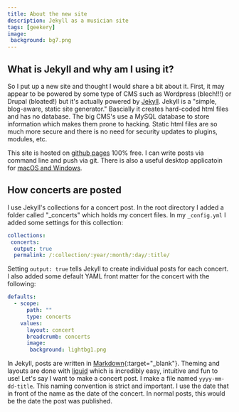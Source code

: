```yaml
---
title: About the new site
description: Jekyll as a musician site
tags: [geekery]
image:
 background: bg7.png
---
```

## What is Jekyll and why am I using it?

So I put up a new site and thought I would share a bit about it. First, it may appear to be powered by some type of CMS such as Wordpress (blech!!!) or Drupal (bloated!) but it's actually powered by [Jekyll](https://jekyllrb.com/). Jekyll is a "simple, blog-aware, static site generator." Bascially it creates hard-coded html files and has no database. The big CMS's use a MySQL database to store information which makes them prone to hacking. Static html files are so much more secure and there is no need for security updates to plugins, modules, etc. 

This site is hosted on [github pages](https://github.com/) 100% free. I can write posts via command line and push via git. There is also a useful desktop applicatoin for [macOS and Windows](https://desktop.github.com/). 

## How concerts are posted

I use Jekyll's collections for a concert post. In the root directory I added a folder called "_concerts" which holds my concert files. In my `_config.yml` I added some settings for this collection:

```yaml
collections:
 concerts:
  output: true
  permalink: /:collection/:year/:month/:day/:title/
```
Setting `output: true` tells Jekyll to create individual posts for each concert. I also added some default YAML front matter for the concert with the following:

```yaml
defaults:
  - scope:
      path: ""
      type: concerts
    values:
      layout: concert
      breadcrumb: concerts
      image:
       background: lightbg1.png
```

In Jekyll, posts are written in [Markdown](https://github.com/adam-p/markdown-here/wiki/Markdown-Cheatsheet){:target="_blank"}. Theming and layouts are done with [liquid](https://shopify.github.io/liquid/) which is incredibly easy, intuitive and fun to use! Let's say I want to make a concert post. I make a file named `yyyy-mm-dd-title`. This naming convention is strict and important. I use the date that in front of the name as the date of the concert. In normal posts, this would be the date the post was published. 
